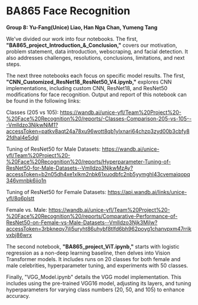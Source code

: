 # BA865 Face Recognition
**Group 8: Yu-Fang(Unice) Liao, Han Nga Chan, Yumeng Tang**

We've divided our work into four notebooks. The first, **"BA865_project_Introduction_&_Conclusion,"** covers our motivation, problem statement, data introduction, webscraping, and facial detection. It also addresses challenges, resolutions, conclusions, limitations, and next steps.


The next three notebooks each focus on specific model results. The first, **"CNN_Customized_ResNet18_ResNet50_V4.ipynb,"** explores CNN implementations, including custom CNN, ResNet18, and ResNet50 modifications for face recognition. Output and report of this notebook can be found in the following links: 

Classes (205 vs 105): https://wandb.ai/unice-yfl/Team%20Project%20-%20Face%20Recognition%20/reports/-Classes-Comparison-205-vs-105---Vmlldzo3NjkwNjM1?accessToken=patkv8aqt24a78xu96wott8qb1ylxnari64chzp3zyd00b3cbfy82fdhal4e5dgl

Tuning of ResNet50 for Male Datasets: https://wandb.ai/unice-yfl/Team%20Project%20-%20Face%20Recognition%20/reports/Hyperparameter-Tuning-of-ResNet50-for-Male-Datasets--Vmlldzo3NjkwMzAy?accessToken=b2n05dh4xe1xlkm2nbk61xuodbfc2nb5yymghl43cvemaiqopq346vmnbk6iio1n  

Tuning of ResNet50 for Female Datasets: https://api.wandb.ai/links/unice-yfl/8q6plstt

Female vs. Male: https://wandb.ai/unice-yfl/Team%20Project%20-%20Face%20Recognition%20/reports/Comparative-Performance-of-ResNet50-on-Female-vs-Male-Datasets--Vmlldzo3Njk3MjIw?accessToken=3rbkneqy7jli5uryht86uhybf8tlfd6bh962poyg1chanvpxm47rrikvxbj86wrx


The second notebook, **"BA865_project_ViT.ipynb,"** starts with logistic regression as a non-deep learning baseline, then delves into Vision Transformer models. It includes runs on 20 classes for both female and male celebrities, hyperparameter tuning, and experiments with 50 classes.


Finally, "VGG_Model.ipynb" details the VGG model implementation. This includes using the pre-trained VGG16 model, adjusting its layers, and tuning hyperparameters for varying class numbers (20, 50, and 105) to enhance accuracy.
